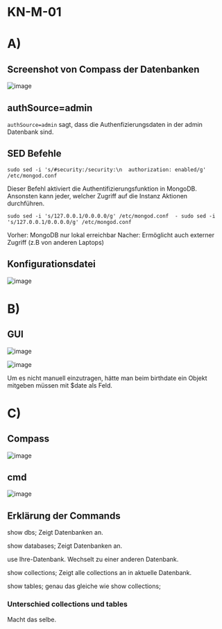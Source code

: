 # KN-M-01

# A)
## Screenshot von Compass der Datenbanken
![image](https://github.com/user-attachments/assets/c77abbb2-a1a4-4f8a-97d1-564779eda1fb)

## authSource=admin
`authSource=admin` sagt, dass die Authenfizierungsdaten in der admin Datenbank sind.

## SED Befehle
`sudo sed -i 's/#security:/security:\n  authorization: enabled/g' /etc/mongod.conf`

Dieser Befehl aktiviert die Authentifizierungsfunktion in MongoDB. Ansonsten kann jeder, welcher Zugriff auf die Instanz Aktionen durchführen. 

`sudo sed -i 's/127.0.0.1/0.0.0.0/g' /etc/mongod.conf  - sudo sed -i 's/127.0.0.1/0.0.0.0/g' /etc/mongod.conf`

Vorher: MongoDB nur lokal erreichbar
Nacher: Ermöglicht auch externer Zugriff (z.B von anderen Laptops)

## Konfigurationsdatei
![image](https://github.com/user-attachments/assets/3d84345e-fc6d-43a5-955f-c2adec404802)


# B)
## GUI
![image](https://github.com/user-attachments/assets/1965587f-8ba0-4858-9e71-25b3ff7b6478)

![image](https://github.com/user-attachments/assets/1e292a1c-cef7-4dab-b5cd-80821fed5dfc)

Um es nicht manuell einzutragen, hätte man beim birthdate ein Objekt mitgeben müssen mit $date als Feld.

# C)
## Compass
![image](https://github.com/user-attachments/assets/e4194440-a4a8-4214-b83f-1d9396ea271b)

## cmd
![image](https://github.com/user-attachments/assets/411c3146-00e7-4d91-bc60-0b5c28eacd55)

## Erklärung der Commands
show dbs;
Zeigt Datenbanken an.

show databases;
Zeigt Datenbanken an.

use Ihre-Datenbank. 
Wechselt zu einer anderen Datenbank.

show collections;
Zeigt alle collections an in aktuelle Datenbank.

show tables;
genau das gleiche wie show collections;

### Unterschied collections und tables
Macht das selbe.

